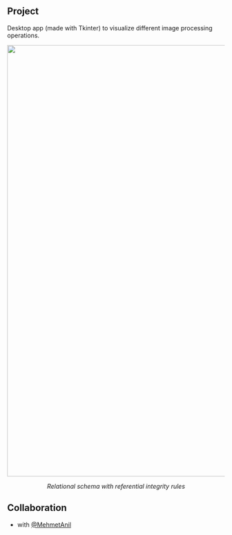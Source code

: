 ## Project

Desktop app (made with Tkinter) to visualize different image processing operations. 

<p align="center">
       <img src="https://i.ibb.co/9ynndZg/Ekran-Al-nt-s.png" width="800" height="1000" align = center>
       <p align="center"> <i>Relational schema with referential integrity rules</i> </p>
</p>

## Collaboration

- with [@MehmetAnil](https://github.com/MehmetAnil) 

